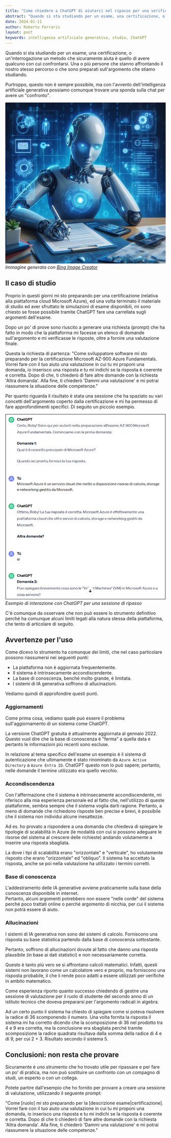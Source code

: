```yaml
---
title: "Come chiedere a ChatGPT di aiutarci nel ripasso per una verifica o una certificazione"
abstract: "Quando si sta studiando per un esame, una certificazione, o un'interrogazione un metodo che sicuramente aiuta è quello di avere qualcuno con cui confrontarsi. Una o più persone che stanno affrontando il nostro stesso percorso o che sono preparati sull'argomento che stiamo studiando. Purtroppo, questo non è sempre possibile, ma con l'avvento dell'intelligenza artificiale generativa possiamo comunque trovare una sponda sulla chat per avere un 'confronto'."
date: 2024-01-11
author: Roberto Ferraris
layout: post
keywords: intelligenza artificiale generativa, studio, ChatGPT
---
```


Quando si sta studiando per un esame, una certificazione, o un'interrogazione un metodo che sicuramente aiuta è quello di avere qualcuno con cui confrontarsi.
Una o più persone che stanno affrontando il nostro stesso percorso o che sono preparati sull'argomento che stiamo studiando.

Purtroppo, questo non è sempre possibile, ma con l'avvento dell'intelligenza artificiale generativa possiamo comunque trovare una sponda sulla chat per avere un "confronto".

![AI in study](/assets/images/AIStudy.jpg)
_Immagine generata con [Bing Image Creator](https://www.bing.com/images/create)_

## Il caso di studio

Proprio in questi giorni mi sto preparando per una certificazione (relativa alla piattaforma cloud Microsoft Azure), ed una volta terminato il materiale di studio ed aver sfruttato le simulazioni di esame disponibili, mi sono chiesto se fosse possibile tramite ChatGPT fare una carrellata sugli argomenti dell'esame.

Dopo un po' di prove sono riuscito a generare una richiesta (prompt) che ha fatto in modo che la piattaforma mi facesse un elenco di domande sull'argomento e mi verificasse le risposte, oltre a fornire una valutazione finale.

Questa la richiesta di partenza:
"Come sviluppatore software mi sto preparando per la certificazione Microsoft AZ-900 Azure Fundamentals.
Vorrei fare con il tuo aiuto una valutazione in cui tu mi proponi una domanda, io inserisco una risposta e tu mi indichi se la risposta è coerente e corretta. Dopo di che, ti chiederò di fare altre domande con la richiesta 'Altra domanda'. Alla fine,  ti chiederò 'Dammi una valutazione' e mi potrai riassumere la situazione delle competenze."

Per quanto riguarda il risultato è stata una sessione che ha spaziato su vari concetti dell'argomento coperto dalla certificazione e mi ha permesso di fare approfondimenti specifici. Di seguito un piccolo esempio.

![Interazione con ChatGPT](/assets/images/AIStudyGPTSession.png)
_Esempio di interazione con ChatGPT per una sessione di ripasso_

C'è comunque da osservare che non può essere lo strumento definitivo perché ha comunque alcuni limiti legati alla natura stessa della piattaforma, che tento di articolare di seguito.

## Avvertenze per l'uso

Come dicevo lo strumento ha comunque dei limiti, che nel caso particolare possono riassumersi nei seguenti punti:

- La piattaforma non è aggiornata frequentemente.
- Il sistema è intrinsecamente accondiscendente.
- La base di conoscenza, benché molto grande, è limitata.
- I sistemi di IA generativa soffrono di allucinazioni.

Vediamo quindi di approfondire questi punti.

### Aggiornamenti

Come prima cosa, vediamo quale può essere il problema sull'aggiornamento di un sistema come ChatGPT.

La versione ChatGPT gratuita è attualmente aggiornata al gennaio 2022.
Questo vuol dire che la base di conoscenza è "ferma" a quella data e pertanto le informazioni più recenti sono escluse.

In relazione al tema specifico dell'esame un esempio è il sistema di autenticazione che ultimamente è stato rinominato da `Azure Active Directory` a `Azure Entra ID`. ChatGPT questo non lo può sapere; pertanto, nelle domande il termine utilizzato era quello vecchio.

### Accondiscendenza

Con l'affermazione che il sistema è intrinsecamente accondiscendente, mi riferisco alla mia esperienza personale ed al fatto che, nell'utilizzo di queste piattaforme, sembra sempre che il sistema voglia darti ragione. Pertanto, a meno di domande che richiedono risposte ben precise e brevi, è possibile che il sistema non individui alcune inesattezze.

Ad es. ho provato a rispondere a una domanda che chiedeva di spiegare le tipologie di scalabilità in Azure (le modalità con cui si possono adeguare le risorse del sistema al crescere delle richieste) andando volutamente a inserire una risposta sbagliata.

La dove i tipi di scalabilità erano "orizzontale" e "verticale", ho volutamente risposto che erano "orizzontale" ed "obliquo". Il sistema ha accettato la risposta, anche se poi nella valutazione ha utilizzato i termini corretti.

### Base di conoscenza

L'addestramento delle IA generative avviene praticamente sulla base della conoscenza disponibile in internet.  
Pertanto, alcuni argomenti potrebbero non essere "nelle corde" del sistema perché poco trattati online o perché argomento di nicchia, per cui il sistema non potrà essere di aiuto.

### Allucinazioni

I sistemi di IA generativa non sono dei sistemi di calcolo. Forniscono una risposta su base statistica partendo dalla base di conoscenza sottostante.

Pertanto, soffrono di allucinazioni dovute al fatto che danno una risposta plausibile (in base ai dati statistici) e non necessariamente corretta.

Questo è tanto più vero se si affrontano calcoli matematici. Infatti, questi sistemi non lavorano come un calcolatore vero e proprio, ma forniscono una risposta probabile, il che li rende poco adatti a essere utilizzati per verifiche in ambito matematico.

Come esperienza riporto quanto successo chiedendo di gestire una sessione di valutazione per il ruolo di studente del secondo anno di un istituto tecnico che doveva prepararsi per l'argomento radicali in algebra.

Ad un certo punto il sistema ha chiesto di spiegare come si poteva risolvere la radice di 36 scomponendo il numero. Una volta fornita la risposta il sistema mi ha corretto dicendo che la scomposizione di 36 nel prodotto tra 4 e 9 era corretta, ma la conclusione era sbagliata perché tramite scomposizione la radice quadrata risultava dalla somma della radice di 4 e di 9, per cui 2 + 3. Risultato secondo il sistema 5.

## Conclusioni: non resta che provare

Sicuramente è uno strumento che ho trovato utile per ripassare e per fare un po' di pratica, ma non può sostituire un confronto con un compagno di studi, un esperto o con un collega.

Potete partire dall'esempio che ho fornito per provare a creare una sessione di valutazione, utilizzando il seguente prompt:

"Come [ruolo] mi sto preparando per la [descrizione esame|certificazione].
Vorrei fare con il tuo aiuto una valutazione in cui tu mi proponi una domanda, io inserisco una risposta e tu mi indichi se la risposta è coerente e corretta. Dopo di che ti chiederò di fare altre domande con la richiesta 'Altra domanda'. Alla fine, ti chiederò 'Dammi una valutazione' e mi potrai riassumere la situazione delle competenze."
